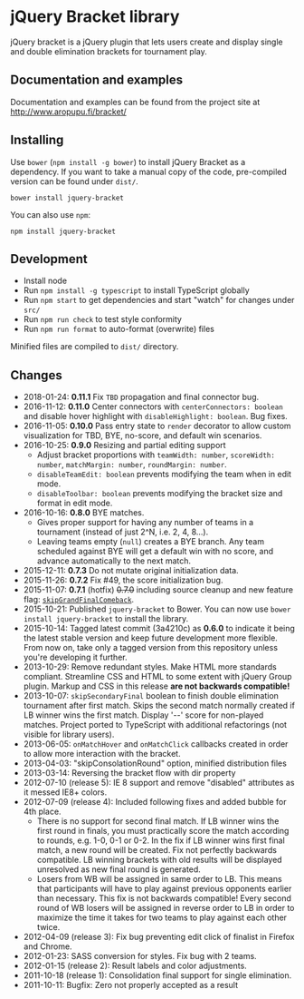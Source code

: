 # jQuery Bracket library

jQuery bracket is a jQuery plugin that lets users create and display single and
double elimination brackets for tournament play.

## Documentation and examples

Documentation and examples can be found from the project site at http://www.aropupu.fi/bracket/

## Installing

Use `bower` (`npm install -g bower`) to install jQuery Bracket as a
dependency. If you want to take a manual copy of the code, pre-compiled
version can be found under `dist/`.

`bower install jquery-bracket`

You can also use `npm`:

`npm install jquery-bracket`

## Development

* Install node
* Run `npm install -g typescript` to install TypeScript globally
* Run `npm start` to get dependencies and start "watch" for changes under `src/`
* Run `npm run check` to test style conformity
* Run `npm run format` to auto-format (overwrite) files

Minified files are compiled to `dist/` directory.

## Changes

* 2018-01-24: **0.11.1** Fix `TBD` propagation and final connector bug.
* 2016-11-12: **0.11.0** Center connectors with `centerConnectors: boolean`
  and disable hover highlight with `disableHighlight: boolean`. Bug fixes.
* 2016-11-05: **0.10.0** Pass entry state to `render` decorator to allow
  custom visualization for TBD, BYE, no-score, and default win scenarios.
* 2016-10-25: **0.9.0** Resizing and partial editing support
  * Adjust bracket proportions with `teamWidth: number`,
    `scoreWidth: number`, `matchMargin: number`, `roundMargin: number`.
  * `disableTeamEdit: boolean` prevents modifying the team when in edit
    mode.
  * `disableToolbar: boolean` prevents modifying the bracket size and
    format in edit mode.
* 2016-10-16: **0.8.0** BYE matches.
  * Gives proper support for having any number of teams in a tournament
    (instead of just 2^N, i.e. 2, 4, 8...).
  * Leaving teams empty (`null`) creates a BYE branch. Any team scheduled
    against BYE will get a default win with no score, and advance
    automatically to the next match.
* 2015-12-11: **0.7.3** Do not mutate original initialization data.
* 2015-11-26: **0.7.2** Fix #49, the score initialization bug.
* 2015-11-07: **0.7.1** (hotfix) ~~0.7.0~~ including source cleanup and new feature flag:
  [`skipGrandFinalComeback`](http://www.aropupu.fi/bracket/#noGrandFinalComeback).
* 2015-10-21: Published `jquery-bracket` to Bower. You can now use
  `bower install jquery-bracket` to install the library.
* 2015-10-14: Tagged latest commit (3a4210c) as **0.6.0** to indicate it
  being the latest stable version and keep future development more flexible.
  From now on, take only a tagged version from this repository unless you're
  developing it further.
* 2013-10-29: Remove redundant styles. Make HTML more standards compliant.
  Streamline CSS and HTML to some extent with jQuery Group plugin. Markup
  and CSS in this release **are not backwards compatible!**
* 2013-10-07: `skipSecondaryFinal` boolean to finish double elimination
  tournament after first match. Skips the second match normally created if
  LB winner wins the first match. Display '--' score for non-played matches.
  Project ported to TypeScript with additional refactorings (not visible for
  library users).
* 2013-06-05: `onMatchHover` and `onMatchClick` callbacks created in order
  to allow more interaction with the bracket.
* 2013-04-03: "skipConsolationRound" option, minified distribution files
* 2013-03-14: Reversing the bracket flow with dir property
* 2012-07-10 (release 5): IE 8 support and remove "disabled" attributes as
  it messed IE8+ colors.
* 2012-07-09 (release 4): Included following fixes and added bubble for 4th
  place.
  * There is no support for second final match. If LB winner wins the
    first round in finals, you must practically score the match according
    to rounds, e.g. 1-0, 0-1 or 0-2. In the fix if LB winner wins first
    final match, a new round will be created. Fix not perfectly backwards
    compatible. LB winning brackets with old results will be displayed
    unresolved as new final round is generated.
  * Losers from WB will be assigned in same order to LB. This means that
    participants will have to play against previous opponents earlier than
    necessary. This fix is not backwards compatible! Every second round of
    WB losers will be assigned in reverse order to LB in order to maximize
    the time it takes for two teams to play against each other twice.
* 2012-04-09 (release 3): Fix bug preventing edit click of finalist in
  Firefox and Chrome.
* 2012-01-23: SASS conversion for styles. Fix bug with 2 teams.
* 2012-01-15 (release 2): Result labels and color adjustments.
* 2011-10-18 (release 1): Consolidation final support for single
  elimination.
* 2011-10-11: Bugfix: Zero not properly accepted as a result
